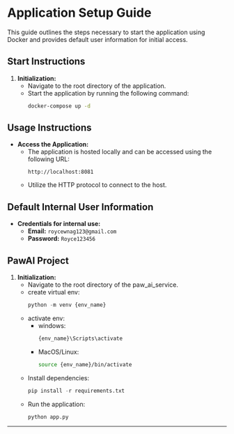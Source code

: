 # Application Setup Guide

This guide outlines the steps necessary to start the application using Docker and provides default user information for initial access.

## Start Instructions

1. **Initialization:**
    - Navigate to the root directory of the application.
    - Start the application by running the following command:
      ```sh
      docker-compose up -d
      ```

## Usage Instructions

- **Access the Application:**
    - The application is hosted locally and can be accessed using the following URL:
      ```
      http://localhost:8081
      ```
    - Utilize the HTTP protocol to connect to the host.

## Default Internal User Information

- **Credentials for internal use:**
    - **Email:** `roycewnag123@gmail.com`
    - **Password:** `Royce123456`



## PawAI Project
1. **Initialization:**
    - Navigate to the root directory of the paw_ai_service.
    - create virtual env:
      ```python
      python -m venv {env_name}
      ```
    - activate env:
      - windows:
        ```cmd
        {env_name}\Scripts\activate
        ```
      - MacOS/Linux:
        ```bash
        source {env_name}/bin/activate
        ```
    - Install dependencies:
      ```python
      pip install -r requirements.txt
      ```
    - Run the application:
      ```
      python app.py
      ```
---
